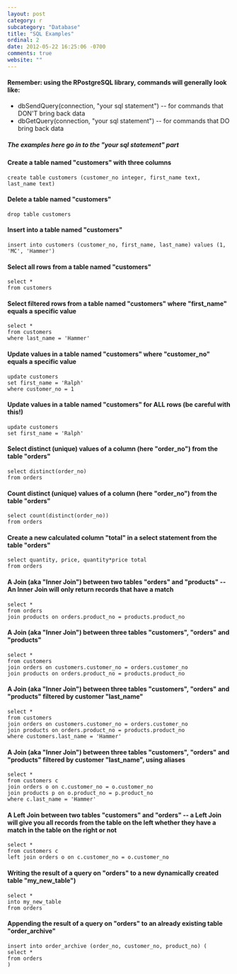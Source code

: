 ```yaml
---
layout: post
category: r
subcategory: "Database"
title: "SQL Examples"
ordinal: 2
date: 2012-05-22 16:25:06 -0700
comments: true
website: ""
---
```

<!--break-->

#### Remember: using the RPostgreSQL library, commands will generally look like:
* dbSendQuery(connection, "your sql statement") -- for commands that DON'T bring back data
* dbGetQuery(connection, "your sql statement") -- for commands that DO bring back data

##### The examples here go in to the "your sql statement" part
 
#### Create a table named "customers" with three columns
    create table customers (customer_no integer, first_name text, last_name text)

#### Delete a table named "customers"
    drop table customers

#### Insert into a table named "customers"
    insert into customers (customer_no, first_name, last_name) values (1, 'MC', 'Hammer')

#### Select all rows from a table named "customers"
    select *
    from customers

#### Select filtered rows from a table named "customers" where "first_name" equals a specific value
    select *
    from customers
    where last_name = 'Hammer'

#### Update values in a table named "customers" where "customer_no" equals a specific value
    update customers
    set first_name = 'Ralph'
    where customer_no = 1

#### Update values in a table named "customers" for ALL rows (be careful with this!)
    update customers
    set first_name = 'Ralph'

#### Select distinct (unique) values of a column (here "order_no") from the table "orders"
    select distinct(order_no)
    from orders

#### Count distinct (unique) values of a column (here "order_no") from the table "orders"
    select count(distinct(order_no))
    from orders

#### Create a new calculated column "total" in a select statement from the table "orders"
    select quantity, price, quantity*price total
    from orders

#### A Join (aka "Inner Join") between two tables "orders" and "products" -- An Inner Join will only return records that have a match
    select *
    from orders
    join products on orders.product_no = products.product_no

#### A Join (aka "Inner Join") between three tables "customers", "orders" and "products"
    select *
    from customers
    join orders on customers.customer_no = orders.customer_no
    join products on orders.product_no = products.product_no

#### A Join (aka "Inner Join") between three tables "customers", "orders" and "products" filtered by customer "last_name"
    select *
    from customers
    join orders on customers.customer_no = orders.customer_no
    join products on orders.product_no = products.product_no
    where customers.last_name = 'Hammer'

#### A Join (aka "Inner Join") between three tables "customers", "orders" and "products" filtered by customer "last_name", using aliases
    select *
    from customers c
    join orders o on c.customer_no = o.customer_no
    join products p on o.product_no = p.product_no
    where c.last_name = 'Hammer'

#### A Left Join between two tables "customers" and "orders" -- a Left Join will give you all records from the table on the left whether they have a match in the table on the right or not
    select *
    from customers c
    left join orders o on c.customer_no = o.customer_no

#### Writing the result of a query on "orders" to a new dynamically created table "my_new_table")
    select *
    into my_new_table
    from orders

#### Appending the result of a query on "orders" to an already existing table "order_archive"
    insert into order_archive (order_no, customer_no, product_no) (
    select *
    from orders
    )
